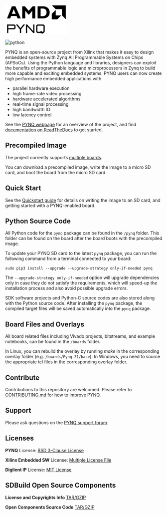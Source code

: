 ![pynq_logo](https://github.com/Xilinx/PYNQ/raw/master/logo.png)

![python](https://github.com/Xilinx/PYNQ/workflows/Python/badge.svg)

PYNQ is an open-source project from Xilinx that makes it easy to design embedded systems with Zynq All Programmable Systems on Chips (APSoCs). Using the Python language and libraries, designers can exploit the benefits of programmable logic and microprocessors in Zynq to build more capable and exciting embedded systems.
PYNQ users can now create high performance embedded applications with
-	parallel hardware execution
-	high frame-rate video processing
-	hardware accelerated algorithms
-	real-time signal processing
-	high bandwidth IO
-	low latency control

See the <a href="http://www.pynq.io/" target="_blank">PYNQ webpage</a> for an overview of the project, and find <a href="http://pynq.readthedocs.io" target="_blank">documentation on ReadTheDocs</a> to get started. 

## Precompiled Image

The project currently supports <a href="https://www.pynq.io/boards.html" target="_blank">multiple boards</a>. 

You can download a precompiled image, write the image to a micro SD card, and boot the board from the micro SD card. 

## Quick Start

See the <a href="http://pynq.readthedocs.io/en/latest/getting_started.html" target="_blank">Quickstart guide</a> for details on writing the image to an SD card, and getting started with a PYNQ-enabled board.

## Python Source Code

All Python code for the `pynq` package can be found in the `/pynq` folder. This folder can be found on the board after the board boots with the precompiled image.

To update your PYNQ SD card to the latest `pynq` package, you can run the following command from a terminal connected to your board:

```console
sudo pip3 install --upgrade --upgrade-strategy only-if-needed pynq
```

The `--upgrade-strategy only-if-needed` option will upgrade dependencies only in case they do not satisfy the requirements, which will speed-up the installation process and also avoid possible upgrade errors.

SDK software projects and Python-C source codes are also stored along with the Python source code. After installing the `pynq` package, the compiled target files will be saved automatically into the `pynq` package.

## Board Files and Overlays

All board related files including Vivado projects, bitstreams, and example notebooks, can be found in the `/boards` folder.

In Linux, you can rebuild the overlay by running *make* in the corresponding overlay folder (e.g. `/boards/Pynq-Z1/base`). In Windows, you need to source the appropriate tcl files in the corresponding overlay folder.

## Contribute

Contributions to this repository are welcomed. Please refer to <a href="https://github.com/Xilinx/PYNQ/blob/master/CONTRIBUTING.md" target="_blank">CONTRIBUTING.md</a> 
for how to improve PYNQ.

## Support

Please ask questions on the <a href="https://discuss.pynq.io" target="_blank">PYNQ support forum</a>.

## Licenses

**PYNQ** License: [BSD 3-Clause License](https://github.com/Xilinx/PYNQ/blob/master/LICENSE)

**Xilinx Embedded SW** License: [Multiple License File](https://github.com/Xilinx/embeddedsw/blob/master/license.txt)

**Digilent IP** License: [MIT License](https://github.com/Xilinx/PYNQ/blob/master/THIRD_PARTY_LIC)

## SDBuild Open Source Components

**License and Copyrights Info** [TAR/GZIP](https://www.xilinx.com/bin/public/openDownload?filename=pynq-v3.0-license.tar.gz)

**Open Components Source Code** [TAR/GZIP](https://www.xilinx.com/bin/public/openDownload?filename=pynq-v3.0-open_components.tar.gz)
